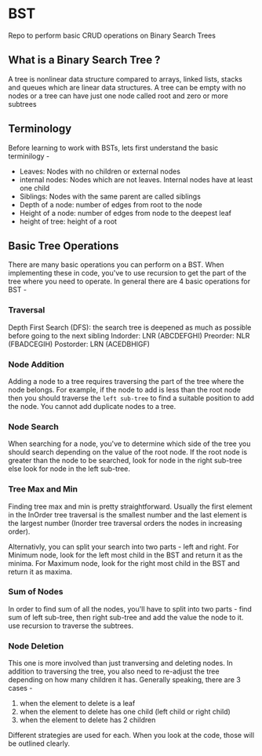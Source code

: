 # BST
Repo to perform basic CRUD operations on Binary Search Trees

## What is a Binary Search Tree ?
A tree is nonlinear data structure compared to arrays, linked lists, stacks and queues which are linear data structures.
A tree can be empty with no nodes or a tree can have just one node called root and zero or more subtrees

## Terminology
Before learning to work with BSTs, lets first understand the basic terminilogy - 

* Leaves: Nodes with no children or external nodes
* internal nodes: Nodes which are not leaves. Internal nodes have at least one child
* Siblings: Nodes with the same parent are called siblings
* Depth of a node: number of edges from root to the node
* Height of a node: number of edges from node to the deepest leaf
* height of tree: height of a root

## Basic Tree Operations
There are many basic operations you can perform on a BST. When implementing these in code, you've to use recursion to get the part of the tree where you need to operate. In general there are 4 basic operations for BST - 

### Traversal
Depth First Search (DFS): the search tree is deepened as much as possible before going
                          to the next sibling
<screenshot>
Indorder: LNR (ABCDEFGHI)
Preorder: NLR (FBADCEGIH)
Postorder: LRN (ACEDBHIGF)

### Node Addition

Adding a node to a tree requires traversing the part of the tree where the node belongs. For example, if the node to add is less than the root node then you should traverse the `left sub-tree` to find a suitable position to add the node. You cannot add duplicate nodes to a tree.

### Node Search

When searching for a node, you've to determine which side of the tree you should search depending on the value of the root node. If the root node is greater than the node to be searched, look for node in the right sub-tree else look for node in the left sub-tree. 

### Tree Max and Min

Finding tree max and min is pretty straightforward. Usually the first element in the InOrder tree traversal is the smallest number and the last element is the largest number (Inorder tree traversal orders the nodes in increasing order). 

Alternativly, you can split your search into two parts - left and right. For Minimum node, look for the left most child in the BST and return it as the minima. For Maximum node, look for the right most child in the BST and return it as maxima.

### Sum of Nodes

In order to find sum of all the nodes, you'll have to split into two parts - find sum of left sub-tree, then right sub-tree and add the value the node to it. use recursion to traverse the subtrees.

### Node Deletion

This one is more involved than just tranversing and deleting nodes. In addition to traversing the tree, you also need to re-adjust the tree depending on how many children it has. Generally speaking, there are 3 cases -

1. when the element to delete is a leaf
2. when the element to delete has one child (left child or right child)
3. when the element to delete has 2 children

Different strategies are used for each. When you look at the code, those will be outlined clearly.

